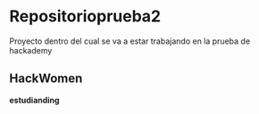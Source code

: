 # Repositorioprueba2
Proyecto dentro del cual se va a estar trabajando en la prueba de hackademy

## HackWomen ##

**estudianding**

